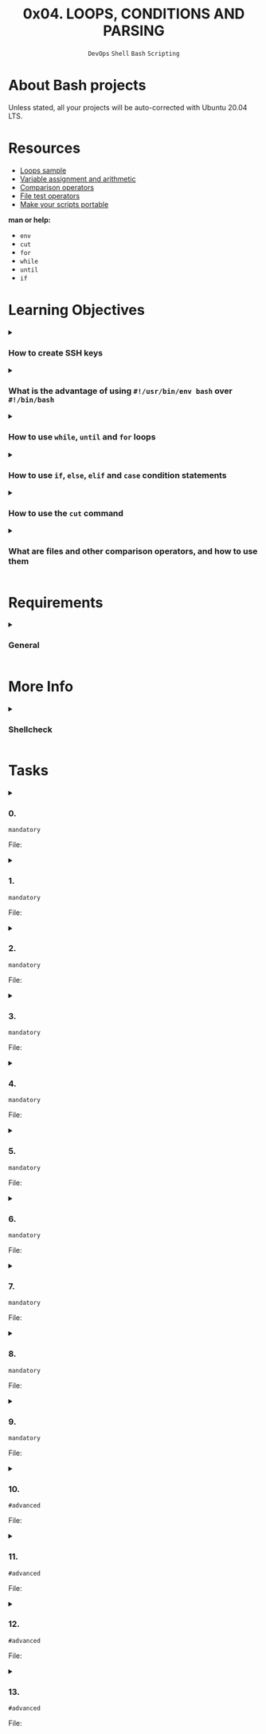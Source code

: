 <h1 align="center"><b>0x04. LOOPS, CONDITIONS AND PARSING</b></h1>
<div align="center"><code>DevOps</code> <code>Shell</code> <code>Bash</code> <code>Scripting</code></div>

# About **Bash** projects
Unless stated, all your projects will be auto-corrected with Ubuntu 20.04 LTS.

<!-- # Background Context -->

# Resources
- [Loops sample](https://tldp.org/LDP/Bash-Beginners-Guide/html/sect_09_01.html)
- [Variable assignment and arithmetic](https://tldp.org/LDP/abs/html/ops.html)
- [Comparison operators](https://tldp.org/LDP/abs/html/comparison-ops.html)
- [File test operators](https://tldp.org/LDP/abs/html/fto.html)
- [Make your scripts portable](https://www.cyberciti.biz/tips/finding-bash-perl-python-portably-using-env.html)

**man or help:**
- `env`
- `cut`
- `for`
- `while`
- `until`
- `if`

# Learning Objectives
<details>
<summary><h3>How to create SSH keys</h3></summary>
</details>

<details>
<summary><h3>What is the advantage of using <code>#!/usr/bin/env bash</code> over <code>#!/bin/bash</code></h3></summary>
</details>

<details>
<summary><h3>How to use <code>while</code>, <code>until</code> and <code>for</code> loops</h3></summary>
</details>

<details>
<summary><h3>How to use <code>if</code>, <code>else</code>, <code>elif</code> and <code>case</code> condition statements</h3></summary>
</details>

<details>
<summary><h3>How to use the <code>cut</code> command</h3></summary>
</details>

<details>
<summary><h3>What are files and other comparison operators, and how to use them</h3></summary>
</details>

# Requirements
<details>
<summary><h3>General</h3></summary>

- Allowed editors: `vi`, `vim`, `emacs`
- All your files will be interpreted on Ubuntu 20.04 LTS
- All your files should end with a new line
- A `README.md` file, at the root of the folder of the project, is mandatory
- All your Bash script files must be executable
- You are not allowed to use `awk`
- Your Bash script must pass `Shellcheck` (version `0.7.0`) without any error
- The first line of all your Bash scripts should be exactly `#!/usr/bin/env bash`
- The second line of all your Bash scripts should be a comment explaining what is the script doing
</details>

# More Info
<details>
<summary><h3>Shellcheck</h3></summary>

[Shellcheck](https://github.com/koalaman/shellcheck) is a tool that will help you write proper Bash scripts. It will make recommendations on your syntax and semantics and provide advice on edge cases that you might not have thought about. `Shellcheck` is your friend! **All your Bash scripts must pass `Shellcheck` without any error or you will not get any points on the task**.

`Shellcheck` is available on the school’s computers. If you want to use it on your own computer, here is how to [install it](https://github.com/koalaman/shellcheck#installing).

Examples:

Not passing `Shellcheck`:

<img width=800px src="https://s3.amazonaws.com/intranet-projects-files/holbertonschool-sysadmin_devops/251/Vxotqyj.png">

Passing `Shellcheck`:

<img width=800px src="https://s3.amazonaws.com/intranet-projects-files/holbertonschool-sysadmin_devops/251/ubHWxDU.png">

For every feedback, Shellcheck will provide a code that you can use to get more information about the issue, for example for code `SC2034`, you can browse https://github.com/koalaman/shellcheck/wiki/SC2034.
</details>

# Tasks
<details>
<summary>

### 0. 
`mandatory`

File: []()
</summary>


</details>

<details>
<summary>

### 1. 
`mandatory`

File: []()
</summary>


</details>

<details>
<summary>

### 2. 
`mandatory`

File: []()
</summary>


</details>

<details>
<summary>

### 3. 
`mandatory`

File: []()
</summary>


</details>

<details>
<summary>

### 4. 
`mandatory`

File: []()
</summary>


</details>

<details>
<summary>

### 5. 
`mandatory`

File: []()
</summary>


</details>

<details>
<summary>

### 6. 
`mandatory`

File: []()
</summary>


</details>

<details>
<summary>

### 7. 
`mandatory`

File: []()
</summary>


</details>

<details>
<summary>

### 8. 
`mandatory`

File: []()
</summary>


</details>

<details>
<summary>

### 9. 
`mandatory`

File: []()
</summary>


</details>

<details>
<summary>

### 10. 
`#advanced`

File: []()
</summary>


</details>

<details>
<summary>

### 11. 
`#advanced`

File: []()
</summary>


</details>

<details>
<summary>

### 12. 
`#advanced`

File: []()
</summary>


</details>

<details>
<summary>

### 13. 
`#advanced`

File: []()
</summary>


</details>
